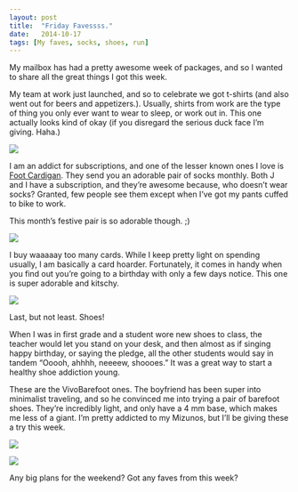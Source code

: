 ```yaml
---
layout: post
title:  "Friday Favessss."
date:   2014-10-17
tags: [My faves, socks, shoes, run]
---
```


My mailbox has had a pretty awesome week of packages, and so I wanted to share all the great things I got this week.

My team at work just launched, and so to celebrate we got t-shirts (and also went out for beers and appetizers.). Usually, shirts from work are the type of thing you only ever want to wear to sleep, or work out in. This one actually looks kind of okay (if you disregard the serious duck face I’m giving. Haha.)

![](https://lh3.googleusercontent.com/-7nCyC0pfUJ8/VEG80m0NoCI/AAAAAAAAL-o/FgfKRu6LAYY/w537-h716-no/IMG_3903.JPG)

I am an addict for subscriptions, and one of the lesser known ones I love is [Foot Cardigan](http://footcardigan.com/). They send you an adorable pair of socks monthly. Both J and I have a subscription, and they’re awesome because, who doesn’t wear socks? Granted, few people see them except when I’ve got my pants cuffed to bike to work.

This month’s festive pair is so adorable though. ;)

![](https://lh6.googleusercontent.com/nBAuTLZjZ6GfkDFcivjSZCnIpj9KdQEBJL0OOyrkTp8=w955-h716-no)

I buy waaaaay too many cards. While I keep pretty light on spending usually, I am basically a card hoarder. Fortunately, it comes in handy when you find out you’re going to a birthday with only a few days notice. This one is super adorable and kitschy. 

![](https://lh6.googleusercontent.com/-YgTuE4yHgWw/VEHaHV3thKI/AAAAAAAAL_U/bX2TQQ9P_Og/w537-h716-no/IMG_3912.JPG)

Last, but not least. Shoes! 

When I was in first grade and a student wore new shoes to class, the teacher would let you stand on your desk, and then almost as if singing happy birthday, or saying the pledge, all the other students would say in tandem “Ooooh, ahhhh, neeeew, shoooes.” It was a great way to start a healthy shoe addiction young.

These are the VivoBarefoot ones. The boyfriend has been super into minimalist traveling, and so he convinced me into trying a pair of barefoot shoes. They’re incredibly light, and only have a 4 mm base, which makes me less of a giant. I’m pretty addicted to my Mizunos, but I’ll be giving these a try this week. 

![](https://lh6.googleusercontent.com/i4jcycKLfXM749LaDzSnfDrjzYlq60orF3QfNSb0AEc=w693-h716-no)

![](https://lh6.googleusercontent.com/i4jcycKLfXM749LaDzSnfDrjzYlq60orF3QfNSb0AEc=w693-h716-no)

Any big plans for the weekend? Got any faves from this week?
